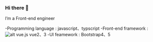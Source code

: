 ### Hi there 👋
I’m a Front-end engineer


-Programming language : javascript、typscript
-Front-end framework : ![alt vue.js](https://img.icons8.com/color/48/000000/vue-js.png) vue2、3
-UI feamework : Bootstrap4、5



